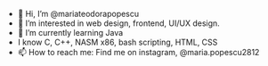 - 👋 Hi, I’m @mariateodorapopescu
- 👀 I’m interested in web design, frontend, UI/UX design.
- 🌱 I’m currently learning Java
- I know C, C++, NASM x86, bash scripting, HTML, CSS
- 📫 How to reach me: Find me on instagram, @maria.popescu2812

<!---
mariateodorapopescu/mariateodorapopescu is a ✨ special ✨ repository because its `README.md` (this file) appears on your GitHub profile.
You can click the Preview link to take a look at your changes.
--->
